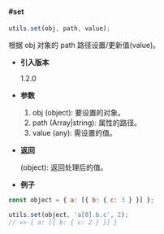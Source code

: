 #### #set

```javascript
utils.set(obj, path, value);
```

根据 obj 对象的 path 路径设置/更新值(value)。

- **引入版本**

    1.2.0

- **参数**

    1. obj (object): 要设置的对象。
    2. path (Array|string): 属性的路径。
    3. value (any): 需设置的值。

- **返回**

    (object): 返回处理后的值。

- **例子**

```javascript
const object = { a: [{ b: { c: 3 } }] };

utils.set(object, 'a[0].b.c', 2);
// => { a: [{ b: { c: 2 } }] }
```
